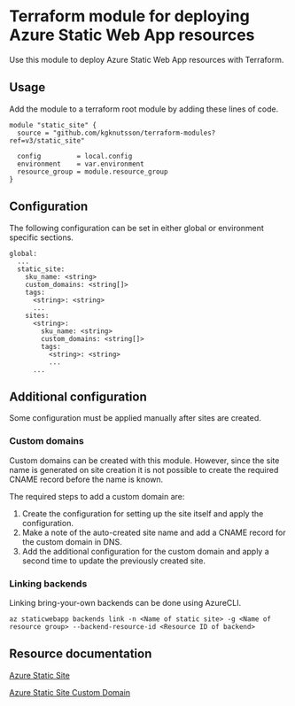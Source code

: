 # Terraform module for deploying Azure Static Web App resources

Use this module to deploy Azure Static Web App resources with Terraform.

## Usage

Add the module to a terraform root module by adding these lines of code.

```
module "static_site" {
  source = "github.com/kgknutsson/terraform-modules?ref=v3/static_site"

  config         = local.config
  environment    = var.environment
  resource_group = module.resource_group
}
```

## Configuration

The following configuration can be set in either global or environment specific sections.

```
global:
  ...
  static_site:
    sku_name: <string>
    custom_domains: <string[]>
    tags:
      <string>: <string>
      ...
    sites:
      <string>:
        sku_name: <string>
        custom_domains: <string[]>
        tags:
          <string>: <string>
          ...
      ...
```

## Additional configuration

Some configuration must be applied manually after sites are created.

### Custom domains

Custom domains can be created with this module. However, since the site name is generated on site creation it is not possible to create the required CNAME record before the name is known.

The required steps to add a custom domain are:

1. Create the configuration for setting up the site itself and apply the configuration.
2. Make a note of the auto-created site name and add a CNAME record for the custom domain in DNS.
3. Add the additional configuration for the custom domain and apply a second time to update the previously created site.

### Linking backends

Linking bring-your-own backends can be done using AzureCLI.

```
az staticwebapp backends link -n <Name of static site> -g <Name of resource group> --backend-resource-id <Resource ID of backend>
```

## Resource documentation

[Azure Static Site](https://registry.terraform.io/providers/hashicorp/azurerm/latest/docs/resources/static_site)

[Azure Static Site Custom Domain](https://registry.terraform.io/providers/hashicorp/azurerm/latest/docs/resources/static_site_custom_domain)
